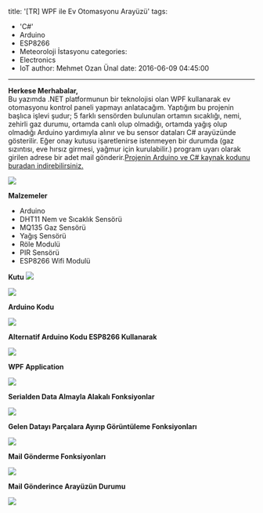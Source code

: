 title: '[TR] WPF ile Ev Otomasyonu Arayüzü'
tags:
  - 'C#'
  - Arduino
  - ESP8266
  - Meteoroloji İstasyonu
categories:
  - Electronics
  - IoT
author: Mehmet Ozan Ünal
date: 2016-06-09 04:45:00
---
**Herkese Merhabalar,**  
Bu yazımda .NET platformunun bir teknolojisi olan WPF kullanarak ev otomasyonu kontrol paneli yapmayı anlatacağım. Yaptığım bu projenin başlıca işlevi şudur; 5 farklı sensörden bulunulan ortamın sıcaklığı, nemi, zehirli gaz durumu, ortamda canlı olup olmadığı, ortamda yağış olup olmadığı Arduino yardımıyla alınır ve bu sensor dataları C# arayüzünde gösterilir. Eğer onay kutusu işaretlenirse istenmeyen bir durumda (gaz sızıntısı, eve hırsız girmesi, yağmur için kurulabilir.) program uyarı olarak girilen adrese bir adet mail gönderir.[Projenin Arduino ve C# kaynak kodunu buradan indirebilirsiniz.](https://drive.google.com/file/d/0B5j__Lyt9ozbVTRIOVFVcVVWX3c/view?usp=sharing)  

![](https://lh4.googleusercontent.com/h6zopN9hrG0cvtWZ8ey-28mNdDhZrpygcpb3Zr1bLuQA9-fV8eQoTozPqC23fJpte95Cny8ZAzwx2Lj3-rNNJ3oQwUcqN57ZjgtYj9uxJPosYuixJUOekPfV54urzY_s_3r01_rDu-4)

**Malzemeler**

*   Arduino
*   DHT11 Nem ve Sıcaklık Sensörü
*   MQ135 Gaz Sensörü
*   Yağış Sensörü
*   Röle Modulü
*   PIR Sensörü
*   ESP8266 Wifi Modulü

**Kutu**
![](https://lh3.googleusercontent.com/PpiOeVShgIbRUDmpnN0Qrsyrr-4W3A3x1EzGwCO3gvibmuxxu6V9gBzDyPvW2H6VD8qBzmbdKHjnxmZTbzx-URJfFWXkY6WYUCXlfNcqkYGopwOqBA8qmwrdUPYQah6viX7FIkIrwAo)

![](https://lh4.googleusercontent.com/pbsrsoYFGuK86B23anEGLtWCxV27I1yGcnZzKxpvH52rDN1f9rHsIxOFAQR0P_2-09sgQHscSDsn-jMFysfDcZGpNteTRWIIfk8mni8etO1UvhhlHdhFN1hxJZIq__5Ja-V5PK_kMkg)

**Arduino Kodu**

![](https://lh4.googleusercontent.com/xSrNzUUQvtxuvZtZ-Jh102etI-Fdqe1EXa4FKyAOEQ4TXPrzchkO0_r4ki0Vg2EKRBC1sGGHMK36amIMXa8u3JwZ8itz7Bjn2Wvt6RB7dd7sCrTh1z1nCDAjEF-KY6EakzLxvC2fJlo)

**Alternatif Arduino Kodu ESP8266 Kullanarak**

![](https://lh6.googleusercontent.com/JhbIL0qIxwERIsRAtc9VSf5-HcJYsmAq795A-l3cYFJxVHfOuDMIObbhIFMw_NznFL_4ZAKJP_8klmhLgX_5mI7YtI7SU8tn1K1u0ovbsz4Grj7WhEAG8gy4CXyj9jqyH0UlBp-hwoc)

**WPF Application**

![](https://lh5.googleusercontent.com/CNuGy1C6bTUTGmk8c3ew-F2SPe9lZT0CyP1KbHlUxAIMGUZA2Qne0K0GQteZrdRtGljd4DCWXOGARLIChgI0GiHRxjNVGVpp6S0SxI9aEWxdiFHmPa-KOGPpRulzJqOoV6CG-08A-QQ)

**Serialden Data Almayla Alakalı Fonksiyonlar**

![](https://lh5.googleusercontent.com/Jy6Wk3TC8pXVGTd_f1zrrFYg6p6KkbKJf9fUSr-htN6sWGDfrCgVrcHq3kJrJlgMqw0Lw0ItDa312-cF-USOSWx-wwhVx9txeSuk9kfcEo0CFxd5K2Q43FSQIA2i1l8X2n9jebVKPPE)

**Gelen Datayı Parçalara Ayırıp Görüntüleme Fonksiyonları**

![](https://lh5.googleusercontent.com/7Ie_uNQlZ2tD2GgkWOHqZJC_ag3ZJspPP1g82FVnHd7RXXVK2TRQb9dunTgLdOt3cJyQGb6Tc3DZhJe626krlIuAEsMi4OABCSCdHaaLx-QJ3SU4Q14u7rsv6I0qWBVUwRlTyt77K2M)

**Mail Gönderme Fonksiyonları**

![](https://lh4.googleusercontent.com/ya3aFG0C1zF7V1kxDw_Di_FJJT0f1_UF-mxYduzzfKgBgxEW5rFdqJTqSAoF8paI3_XlGeJhShgJUjQH27DPJ2kRKp1HRiNcIis5T3dHq7B5_TMpdJ8DllH3ogsyWyNUrnAqOK9n-rk)

**Mail Gönderince Arayüzün Durumu**

![](https://lh4.googleusercontent.com/-cyZehDdFgkA5GAlMYuMCpBSoJt3asIJK9fa3PBRoW6022qtOtVqGj4U9YGP5A8IlEXPXTmbbj_2eopPWKRY_TvSLyutdoK5TNepbB5T00HzWxUnNfyHnfo3MkVPCn27tcauKNi2qrA)